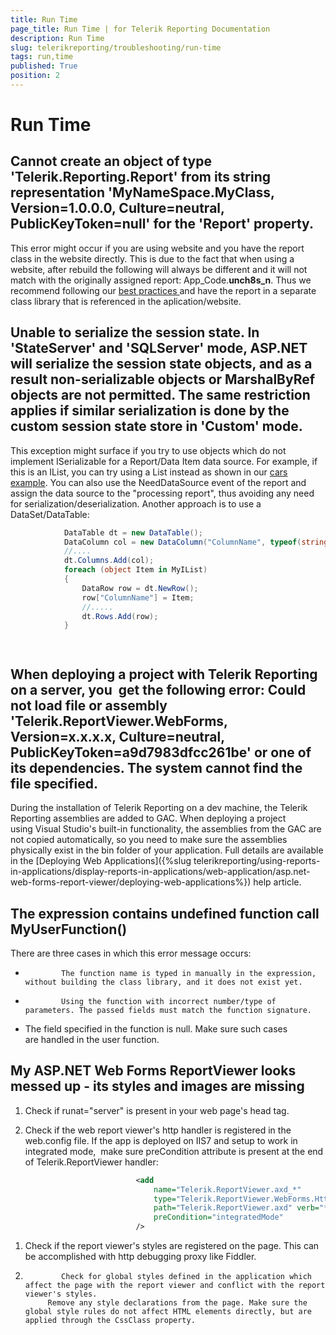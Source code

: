 ```yaml
---
title: Run Time
page_title: Run Time | for Telerik Reporting Documentation
description: Run Time
slug: telerikreporting/troubleshooting/run-time
tags: run,time
published: True
position: 2
---
```


# Run Time



## Cannot create an object of type 'Telerik.Reporting.Report' from its string representation 'MyNameSpace.MyClass, Version=1.0.0.0, Culture=neutral, PublicKeyToken=null' for the 'Report' property.

This error might occur if you are using website and you have the           report class in the website directly. This is due to the fact that when           using a website, after rebuild the following will always be different           and it will not match with the originally assigned report:           App_Code.__unch8s_n__.           Thus we recommend following our [             best practices           ](66CD7D60-7708-42D5-8BB4-506676E8679E) and have the report in a separate class library that           is referenced in the aplication/website.         

## Unable to serialize the session state. In 'StateServer' and 'SQLServer' mode, ASP.NET will serialize the session state objects, and as a result non-serializable objects or MarshalByRef objects are not permitted. The same restriction applies if similar serialization is done by the custom session state store in 'Custom' mode.

This exception might surface if you try to use objects which           do not implement ISerializable for a Report/Data Item data source. For example, if           this is an IList, you can try using a List instead as shown in our           [cars example](http://demos.telerik.com/reporting/list-bound-report).           You can also use the NeedDataSource event of the report and assign the data source to the "processing report", thus avoiding any need for serialization/deserialization.           Another approach is to use a DataSet/DataTable:         

	
````C#
			DataTable dt = new DataTable();
			DataColumn col = new DataColumn("ColumnName", typeof(string));
			//....
			dt.Columns.Add(col);
			foreach (object Item in MyIList)
			{
				DataRow row = dt.NewRow();
				row["ColumnName"] = Item;
				//.....
				dt.Rows.Add(row);
			}
````

         
      

## When deploying a project with Telerik Reporting on a server, you  get the following error: Could not load file or assembly 'Telerik.ReportViewer.WebForms, Version=x.x.x.x, Culture=neutral, PublicKeyToken=a9d7983dfcc261be' or one of its dependencies. The system cannot find the file specified.

During the installation of Telerik Reporting on a dev machine,           the Telerik Reporting assemblies are added to GAC. When deploying a project           using Visual Studio's built-in functionality, the assemblies from the GAC           are not copied automatically, so you need to make sure the assemblies physically exist in the bin folder of your application.           Full details are available in the [Deploying Web Applications]({%slug telerikreporting/using-reports-in-applications/display-reports-in-applications/web-application/asp.net-web-forms-report-viewer/deploying-web-applications%}) help article.         

## The expression contains undefined function call MyUserFunction()

There are three cases in which this error message occurs:

*             The function name is typed in manually in the expression, without building the class library, and it does not exist yet.
          

*             Using the function with incorrect number/type of parameters. The passed fields must match the function signature.
          

* The field specified in the function is null. Make sure such cases are handled in the user function. 

## My ASP.NET Web Forms ReportViewer looks messed up - its styles and images are missing

1. Check if runat="server" is present in your web page's head tag.

1. Check if the web report viewer's http handler is registered in the web.config file. If the app is deployed on IIS7 and setup to work in integrated mode,                make sure preCondition attribute is present at the end of Telerik.ReportViewer handler:             

	
````XML
							<add 
								name="Telerik.ReportViewer.axd_*" 
								type="Telerik.ReportViewer.WebForms.HttpHandler, Telerik.ReportViewer.WebForms, Version=x.x.x.x, Culture=neutral, PublicKeyToken=a9d7983dfcc261be" 
								path="Telerik.ReportViewer.axd" verb="*" 
								preCondition="integratedMode"
							/>
````



1. Check if the report viewer's styles are registered on the page. This can be accomplished with http debugging proxy like Fiddler.

1.             Check for global styles defined in the application which affect the page with the report viewer and conflict with the report viewer's styles.
            Remove any style declarations from the page. Make sure the global style rules do not affect HTML elements directly, but are applied through the CssClass property.
          
